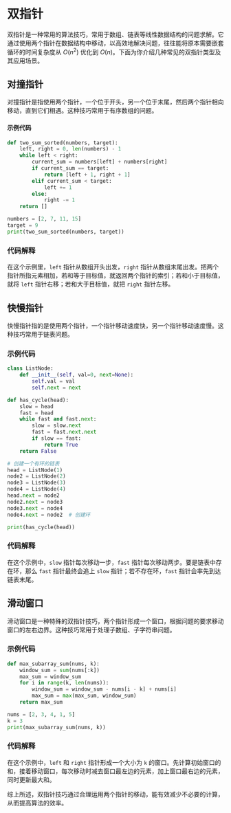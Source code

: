 # 双指针

双指针是一种常用的算法技巧，常用于数组、链表等线性数据结构的问题求解。它通过使用两个指针在数据结构中移动，以高效地解决问题，往往能将原本需要嵌套循环的时间复杂度从 $O(n^2)$ 优化到 $O(n)$。下面为你介绍几种常见的双指针类型及其应用场景。

## 对撞指针
对撞指针是指使用两个指针，一个位于开头，另一个位于末尾，然后两个指针相向移动，直到它们相遇。这种技巧常用于有序数组的问题。

#### 示例代码
```python
def two_sum_sorted(numbers, target):
    left, right = 0, len(numbers) - 1
    while left < right:
        current_sum = numbers[left] + numbers[right]
        if current_sum == target:
            return [left + 1, right + 1]
        elif current_sum < target:
            left += 1
        else:
            right -= 1
    return []

numbers = [2, 7, 11, 15]
target = 9
print(two_sum_sorted(numbers, target))
```
### 代码解释
在这个示例里，`left` 指针从数组开头出发，`right` 指针从数组末尾出发。把两个指针所指元素相加，若和等于目标值，就返回两个指针的索引；若和小于目标值，就将 `left` 指针右移；若和大于目标值，就把 `right` 指针左移。

## 快慢指针
快慢指针指的是使用两个指针，一个指针移动速度快，另一个指针移动速度慢。这种技巧常用于链表问题。

### 示例代码
```python
class ListNode:
    def __init__(self, val=0, next=None):
        self.val = val
        self.next = next

def has_cycle(head):
    slow = head
    fast = head
    while fast and fast.next:
        slow = slow.next
        fast = fast.next.next
        if slow == fast:
            return True
    return False

# 创建一个有环的链表
head = ListNode(1)
node2 = ListNode(2)
node3 = ListNode(3)
node4 = ListNode(4)
head.next = node2
node2.next = node3
node3.next = node4
node4.next = node2  # 创建环

print(has_cycle(head))
```
### 代码解释
在这个示例中，`slow` 指针每次移动一步，`fast` 指针每次移动两步。要是链表中存在环，那么 `fast` 指针最终会追上 `slow` 指针；若不存在环，`fast` 指针会率先到达链表末尾。

## 滑动窗口
滑动窗口是一种特殊的双指针技巧，两个指针形成一个窗口，根据问题的要求移动窗口的左右边界。这种技巧常用于处理子数组、子字符串问题。

### 示例代码
```python
def max_subarray_sum(nums, k):
    window_sum = sum(nums[:k])
    max_sum = window_sum
    for i in range(k, len(nums)):
        window_sum = window_sum - nums[i - k] + nums[i]
        max_sum = max(max_sum, window_sum)
    return max_sum

nums = [2, 3, 4, 1, 5]
k = 3
print(max_subarray_sum(nums, k))
```
### 代码解释
在这个示例中，`left` 和 `right` 指针形成一个大小为 `k` 的窗口。先计算初始窗口的和，接着移动窗口，每次移动时减去窗口最左边的元素，加上窗口最右边的元素，同时更新最大和。

综上所述，双指针技巧通过合理运用两个指针的移动，能有效减少不必要的计算，从而提高算法的效率。 
